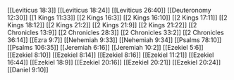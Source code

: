 [[Leviticus 18:3]]
[[Leviticus 18:24]]
[[Leviticus 26:40]]
[[Deuteronomy 12:30]]
[[1 Kings 11:33]]
[[2 Kings 16:3]]
[[2 Kings 16:10]]
[[2 Kings 17:11]]
[[2 Kings 18:12]]
[[2 Kings 21:2]]
[[2 Kings 21:9]]
[[2 Kings 21:22]]
[[2 Chronicles 13:9]]
[[2 Chronicles 28:3]]
[[2 Chronicles 33:2]]
[[2 Chronicles 36:14]]
[[Ezra 9:7]]
[[Nehemiah 9:33]]
[[Nehemiah 9:34]]
[[Psalms 78:10]]
[[Psalms 106:35]]
[[Jeremiah 6:16]]
[[Jeremiah 10:2]]
[[Ezekiel 5:6]]
[[Ezekiel 8:10]]
[[Ezekiel 8:14]]
[[Ezekiel 8:16]]
[[Ezekiel 11:21]]
[[Ezekiel 16:44]]
[[Ezekiel 18:9]]
[[Ezekiel 20:16]]
[[Ezekiel 20:21]]
[[Ezekiel 20:24]]
[[Daniel 9:10]]
